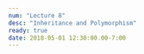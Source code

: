 ```yaml
---
num: "Lecture 8"
desc: "Inheritance and Polymorphism"
ready: true
date: 2018-05-01 12:30:00.00-7:00
---
```

